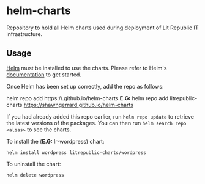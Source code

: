 # helm-charts
Repository to hold all Helm charts used during deployment of Lit Republic IT infrastructure.

## Usage

[Helm](https://helm.sh) must be installed to use the charts.  Please refer to
Helm's [documentation](https://helm.sh/docs) to get started.

Once Helm has been set up correctly, add the repo as follows:

  helm repo add <alias> https://<orgname>.github.io/helm-charts
  **E.G:** helm repo add litrepublic-charts https://shawngerrard.github.io/helm-charts

If you had already added this repo earlier, run `helm repo update` to retrieve
the latest versions of the packages.  You can then run `helm search repo
<alias>` to see the charts.

To install the <chart-name> (**E.G:** lr-wordpress) chart:

    helm install wordpress litrepublic-charts/wordpress

To uninstall the chart:

    helm delete wordpress